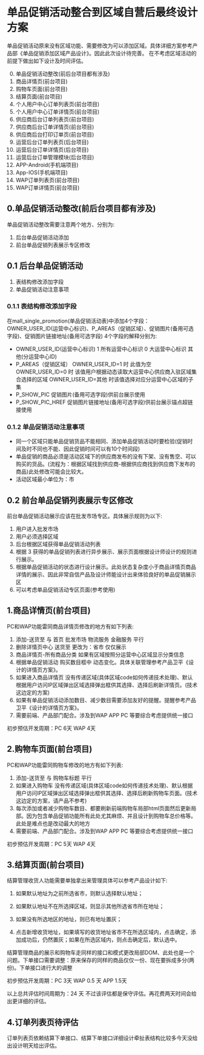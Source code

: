 # 单品促销活动整合到区域自营后最终设计方案
单品促销活动原来没有区域功能、需要修改为可以添加区域。具体详细方案参考产品部《单品促销添加区域产品设计》。因此此次设计待完善。
在不考虑区域活动的前提下做出如下设计及时间评估。

0. 单品促销活动整改(前后台项目都有涉及)
1. 商品详情页(前台项目)
2. 购物车页面(前台项目)
3. 结算页面(前台项目)
4. 个人用户中心订单列表页(前台项目)
5. 个人用户中心订单详情页(前台项目)
6. 供应商后台订单列表页(前台项目)
7. 供应商后台订单详情页(前台项目)
8. 供应商后台打印订单页(前台项目)
9. 运营后台订单列表页(后台项目)
10. 运营后台订单详情页(后台项目)
11. 运营后台订单管理模块(后台项目)
12. APP-Android(手机端项目)
13. App-IOS(手机端项目)
14. WAP订单列表页(前台项目)
15. WAP订单详情页(前台项目)

## 0.单品促销活动整改(前后台项目都有涉及)
单品促销活动整改需要注意两个地方、分别为:

1. 后台单品促销活动添加
2. 前台单品促销列表展示专区修改

## 0.1 后台单品促销活动

1. 表结构修改添加字段
2. 单品促销活动注意事项

### 0.1.1  表结构修改添加字段
在mall_single_promotion(单品促销活动表)中添加4个字段：OWNER_USER_ID(运营中心标识)、P_AREAS（促销区域）、促销图片(备用可选字段)、促销图片链接地址(备用可选字段)
4个字段的解释分别为:
- OWNER_USER_ID(运营中心标识) 1 所有运营中心标识  0 大运营中心标识  其他(分运营中心ID)
- P_AREAS（促销区域） OWNER_USER_ID=1 时 此值为空   OWNER_USER_ID=0 时 该值用户根据动态读取大运营中心供应商入驻区域集合选择的区域 OWNER_USER_ID=其他 时该值选择对应分运营中心区域的子集
- P_SHOW_PIC 促销图片(备用可选字段)供前台展示使用
- P_SHOW_PIC_HREF 促销图片链接地址(备用可选字段)供前台展示锚点超链接使用

### 0.1.2  单品促销活动注意事项

- 同一个区域只能单品促销货品不能相同、添加单品促销活动时要检验(促销时间及时不同也不能、因此促销时间可以有10个时间段)
- 单品促销的商品必须是活动区域下的供应商发布的没有下架、没有售空、可以购买的货品。(流程为：根据区域找到供应商-根据供应商找到供应商下发布的商品)此处修改可能会比较大。
- 活动区域最小单位为：市

## 0.2 前台单品促销列表展示专区修改
前台单品促销活动展示应该在批发市场专区。具体展示规则为以下:

1. 用户进入批发市场
2. 用户必须选择区域
3. 后台根据区域获得单品促销活动列表
4. 根据 3 获得的单品促销列表进行异步展示、展示页面根据设计师设计的规则进行展示。
5. 根据单品促销活动的状态进行设计展示。此处状态复杂度小于商品详情页商品详情的展示、因此非常自信产品及设计师能设计出来体验良好的单品促销展示区
6. 可以考虑单品促销活动专区页面(参考使用)

## 1.商品详情页(前台项目)
PC和WAP功能雷同商品详情页修改的地方有如下列表:

1. 添加-送货至 与 首页   批发市场    物流服务  金融服务 平行
2. 删除详情页中心 送货至  更改为：省市 仅仅展示
3. 商品详情页-所有商品分类 如果有区域按照分运营中心区域显示分类信息
4. 根据单品促销活动 购买数目框中 动态变化。具体关联管理参考产品卫平《设计的详情页方案》。
5. 如果进入商品详情页 没有传递区域(具体区域code如何传递技术处理)、默认根据用户访问IP区域弹出区域选择弹出框供其选择、选择后刷新详情页。(技术这边定的方案)
6. 如果有单品促销活动添加数目、减少数目需要添加友好的提醒。提醒参考产品卫平《设计的详情页方案》。
7. 需要前端、产品部门配合。涉及到WAP APP   PC 等要综合考虑提供统一接口

初步预估开发周期：PC 6天   WAP 4天


## 2.购物车页面(前台项目)
PC和WAP功能雷同购物车修改的地方有如下列表:
1. 添加-送货至 与  购物车标题 平行
2. 如果进入购物车 没有传递区域(具体区域code如何传递技术处理)、默认根据用户访问IP区域弹出区域选择弹出框供其选择、选择后刷新购物车页面。(技术这边定的方案，请产品不参考)
3. 每次添加或者减少购物车数目、都要刷新前端购物车局部html页面然后更新局部。因为包含单品促销功能所有此处尤其麻烦、并且设计到购物车总价格等。此处是难点也是改动最大的地方
4. 需要前端、产品部门配合。涉及到WAP APP   PC 等要综合考虑提供统一接口

初步预估开发周期：PC 5天   WAP 4天


## 3.结算页面(前台项目)
结算管理收货人功能需要单独拿出来管理具体可以参考产品设计如下:

1. 如果默认地址为之前所选省市，则默认选择默认地址；

2. 如果默认地址不在所选择区域，则显示其他所选省市所在地址；

3. 如果没有所选地区的地址，则已有地址置灰；

4. 点击新增收货地址，如果填写的收货地址省市不在所选区域内，点击确定，添加成功后，仍然置灰；如果在所选区域内，则点击确定后，默认选中。

结算管理商品的展示和购物车走同样的接口和模式更改局部DOM、此处也是一个问题。下单接口需要调整：原来保存的同样的商品仅仅一份、现在要拆成多分(两份)。下单接口进行大的调整

初步预估开发周期：PC 3天   WAP 0.5 天   APP 1.5天


以上总共评估时间周期为：24 天  不过该评估都是保守评估。再花费两天时间会给出更详细的评估。

## 4.订单列表页待评估
订单列表页依赖结算下单接口、结算下单接口详细设计牵扯表结构比较多今天没给出设计明天给出评估。




